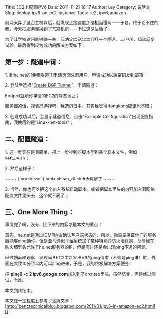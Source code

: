 Title: EC2上配置IPV6
Date: 2011-11-21 16:17
Author: Ley
Category: 说明文
Slug: deploy-ipv6-on-ec2-instance
Tags: ec2, ipv6, amazon

前两天弄了这台主机以后，就发现连接速度那是相当慢啊——于是，终于忍不住的我，今天把服务器换到了东京机房——不过这是后话了...

为了让学校访问能够快一些，我决定给EC2主机打一个隧道，上IPV6，经过反复试验，最后得到较为成功的解决方案如下：

第一步：隧道申请：
----------------

</p>
​1. 到he.net的[免费隧道][]申请页面注册用户，申请成功以后密码发到邮箱；

​2. 登陆后选择“[Create BGP Tunnel][]”，申请隧道：

Endpoit就填你申请的EC2的静态地址；

</p>

服务器的话，视情况选择吧，我选的日本，其实我觉得Hongkong应该也不错；

</p>
​3. 创建成功以后，会显示隧道信息，点击“Example
Configuration”出现配置指南，我使用的是“Linux-net-tools”；

二、配置隧道：
-------------

</p>
​1.
这一步实在是很简单，把上一步得到的脚本存到某个脚本文件，例如set\_v6.sh；

​2. 然后这样子：

<p>
~~~~ {.brush:shell}
sudo sh set_v6.sh #太坑爹了
~~~~

</p>
​3.
当然，你也可以把这个加入系统启动脚本，或者把脚本里头的内容加入到网络配置文件里头去，这个就不表了；

三、One More Thing：
-------------------

</p>
事情完了吗，没有...接下来的内容才是本文的重点：

首先，he.net是通过ICMP协议确认客户端状态的，所以，你需要保证他们的服务器能够ping通你。但是亚马逊似乎给系统加了某种特别的防火墙规则，尽管我在防火墙里头允许了he.net服务器的IP，但是有时还是会出现ping不通的问题。

经过搜索和观察，发现当从EC2主机发出V6的ping请求（不管是ping谁）时，外面在大致10分钟以内可以ping进来，于是，我的终极解决方案便是：

把 **ping6 -c 2
ipv6.google.com**加入到了crontab里头，虽然坑爹，但是经过测试，有效。

本文到此结束。

本文在一定程度上参考了这篇文章：[http://benctechnicalblog.blogspot.com/2011/01/ipv6-in-amazon-ec2.html][]

  [免费隧道]: http://tunnelbroker.net/
  [Create BGP Tunnel]: http://tunnelbroker.net/new_tunnel.php?type=bgp
  [http://benctechnicalblog.blogspot.com/2011/01/ipv6-in-amazon-ec2.html]:
    http://benctechnicalblog.blogspot.com/2011/01/ipv6-in-amazon-ec2.html
